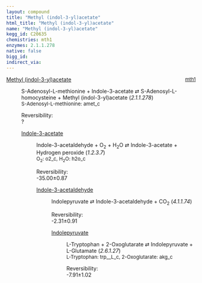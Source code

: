 ```yaml
---
layout: compound
title: "Methyl (indol-3-yl)acetate"
html_title: "Methyl (indol-3-yl)acetate"
name: "Methyl (indol-3-yl)acetate"
kegg_id: C20635
chemistries: mth1
enzymes: 2.1.1.278
native: false
bigg_id:
indirect_via:
---
```

<dl><dt class='rs-product'><a href='{{ site.url }}{{ site.baseurl }}/compounds/C20635' class='link-dark' data-bs-toggle='tooltip' data-bs-html='true' data-bs-title='KEGG: C20635'>Methyl (indol-3-yl)acetate</a><span style='float: right; max-width: 40%'><a href='{{ site.url }}{{ site.baseurl }}/chemistries/mth1' class='link-dark opacity-50' style='font-size: small; word-wrap: anywhere;'>mth1</a></span></dt><dd><p>S-Adenosyl-L-methionine + Indole-3-acetate &#8644; S-Adenosyl-L-homocysteine + Methyl (indol-3-yl)acetate (<i>2.1.1.278</i>)<br /><span style='font-size: small;'><span data-bs-toggle='tooltip' data-bs-html='true' data-bs-title='KEGG: C00019'>S-Adenosyl-L-methionine</span>: amet_c</span><br /><div class="reversibility_info">Reversibility: <div class="progress"><div class="progress-bar bg-light" role="progressbar" style="width: 100%" aria-valuenow="0" aria-valuemin="0" aria-valuemax="100"></div></div><span>?</span><div class="progress"><div class="progress-bar bg-light" role="progressbar" style="width: 100%" aria-valuenow="0" aria-valuemin="0" aria-valuemax="10"></div></div></div></p><dl><dt><a href='{{ site.url }}{{ site.baseurl }}/compounds/C00954' class='link-dark' data-bs-toggle='tooltip' data-bs-html='true' data-bs-title='KEGG: C00954'>Indole-3-acetate</a><span style='float: right; max-width: 40%'><a href='{{ site.url }}{{ site.baseurl }}/chemistries/None' class='link-dark opacity-50' style='font-size: small; word-wrap: anywhere;'></a></span></dt><dd><p>Indole-3-acetaldehyde + O<sub>2</sub> + H<sub>2</sub>O &#8644; Indole-3-acetate + Hydrogen peroxide (<i>1.2.3.7</i>)<br /><span style='font-size: small;'><span data-bs-toggle='tooltip' data-bs-html='true' data-bs-title='KEGG: C00007'>O<sub>2</sub></span>: o2_c, <span data-bs-toggle='tooltip' data-bs-html='true' data-bs-title='KEGG: C00001'>H<sub>2</sub>O</span>: h2o_c</span><br /><div class="reversibility_info">Reversibility: <div class="progress" style="flex-direction: row-reverse;"><div class="progress-bar bg-success" role="progressbar" style="width: 350.00%" aria-valuenow="-35.00006503481061" aria-valuemin="0" aria-valuemax="10"></div></div><span>-35.00&plusmn;0.87</span><div class="progress"><div class="progress-bar bg-danger" role="progressbar" style="width: 0%" aria-valuenow="-35.00006503481061" aria-valuemin="0" aria-valuemax="10"></div></div></div></p><dl><dt><a href='{{ site.url }}{{ site.baseurl }}/compounds/C00637' class='link-dark' data-bs-toggle='tooltip' data-bs-html='true' data-bs-title='KEGG: C00637'>Indole-3-acetaldehyde</a><span style='float: right; max-width: 40%'><a href='{{ site.url }}{{ site.baseurl }}/chemistries/None' class='link-dark opacity-50' style='font-size: small; word-wrap: anywhere;'></a></span></dt><dd><p>Indolepyruvate &#8644; Indole-3-acetaldehyde + CO<sub>2</sub> (<i>4.1.1.74</i>)<br /><div class="reversibility_info">Reversibility: <div class="progress" style="flex-direction: row-reverse;"><div class="progress-bar bg-success" role="progressbar" style="width: 23.09%" aria-valuenow="-2.3093780181196215" aria-valuemin="0" aria-valuemax="10"></div><div class="progress-bar bg-warning" role="progressbar" style="width: 9.12%" aria-valuenow="-2.3093780181196215" aria-valuemin="0" aria-valuemax="10"></div></div><span>-2.31&plusmn;0.91</span><div class="progress"><div class="progress-bar bg-danger" role="progressbar" style="width: 0%" aria-valuenow="-2.3093780181196215" aria-valuemin="0" aria-valuemax="10"></div></div></div></p><dl><dt><a href='{{ site.url }}{{ site.baseurl }}/compounds/C00331' class='link-dark' data-bs-toggle='tooltip' data-bs-html='true' data-bs-title='KEGG: C00331'>Indolepyruvate</a><span style='float: right; max-width: 40%'><a href='{{ site.url }}{{ site.baseurl }}/chemistries/None' class='link-dark opacity-50' style='font-size: small; word-wrap: anywhere;'></a></span></dt><dd><p>L-Tryptophan + 2-Oxoglutarate &#8644; Indolepyruvate + L-Glutamate (<i>2.6.1.27</i>)<br /><span style='font-size: small;'><span data-bs-toggle='tooltip' data-bs-html='true' data-bs-title='KEGG: C00078'>L-Tryptophan</span>: trp__L_c, <span data-bs-toggle='tooltip' data-bs-html='true' data-bs-title='KEGG: C00026'>2-Oxoglutarate</span>: akg_c</span><br /><div class="reversibility_info">Reversibility: <div class="progress" style="flex-direction: row-reverse;"><div class="progress-bar bg-success" role="progressbar" style="width: 79.10%" aria-valuenow="-7.909838204526456" aria-valuemin="0" aria-valuemax="10"></div><div class="progress-bar bg-warning" role="progressbar" style="width: 10.18%" aria-valuenow="-7.909838204526456" aria-valuemin="0" aria-valuemax="10"></div></div><span>-7.91&plusmn;1.02</span><div class="progress"><div class="progress-bar bg-danger" role="progressbar" style="width: 0%" aria-valuenow="-7.909838204526456" aria-valuemin="0" aria-valuemax="10"></div></div></div></p><dl></dl></dd></dl></dd></dl></dd></dl></dd></dl>